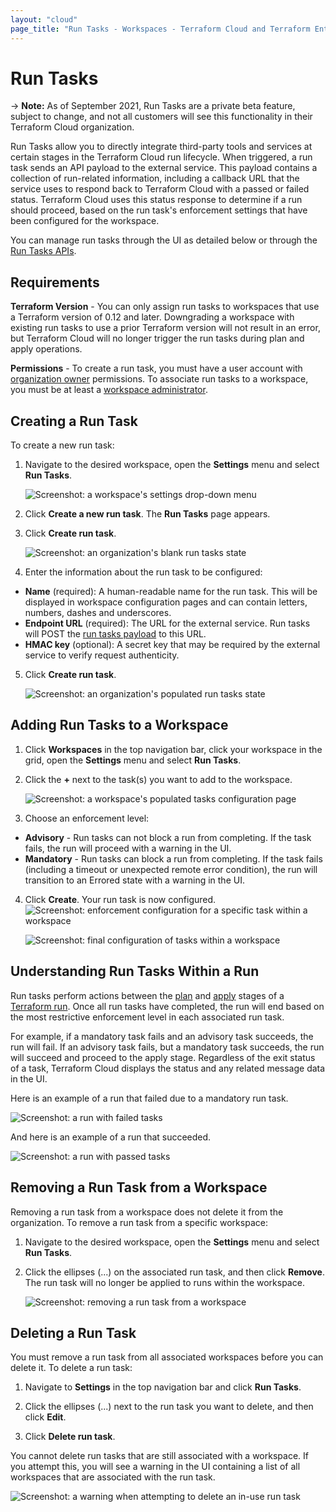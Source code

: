 ```yaml
---
layout: "cloud"
page_title: "Run Tasks - Workspaces - Terraform Cloud and Terraform Enterprise"
---
```


# Run Tasks

-> **Note:** As of September 2021, Run Tasks are a private beta feature, subject to change, and not all customers will see this functionality in their Terraform Cloud organization.


Run Tasks allow you to directly integrate third-party tools and services at certain stages in the Terraform Cloud run lifecycle. When triggered, a run task sends an API payload to the external service. This payload contains a collection of run-related information, including a callback URL that the service uses to respond back to Terraform Cloud with a passed or failed status. Terraform Cloud uses this status response to determine if a run should proceed, based on the run task's enforcement settings that have been configured for the workspace.

You can manage run tasks through the UI as detailed below or through the [Run Tasks APIs](../api/run-tasks.html).

## Requirements

**Terraform Version** - You can only assign run tasks to workspaces that use a Terraform version of 0.12 and later. Downgrading a workspace with existing run tasks to use a prior Terraform version will not result in an error, but Terraform Cloud will no longer trigger the run tasks during plan and apply operations.

**Permissions** - To create a run task, you must have a user account with [organization owner](/docs/cloud/users-teams-organizations/permissions.html#organization-owners) permissions. To associate run tasks to a workspace, you must be at least a [workspace administrator](/docs/cloud/users-teams-organizations/permissions.html#workspace-admins).

## Creating a Run Task

To create a new run task:

1. Navigate to the desired workspace, open the **Settings** menu and select **Run Tasks**.

    ![Screenshot: a workspace's settings drop-down menu](./images/run-tasks-workspace-settings.png)

2. Click **Create a new run task**. The **Run Tasks** page appears.

3. Click **Create run task**.

    ![Screenshot: an organization's blank run tasks state](./images/run-tasks-empty-run-tasks.png)

4. Enter the information about the run task to be configured:
 - **Name** (required): A human-readable name for the run task. This will be displayed in workspace configuration pages and can contain letters, numbers, dashes and underscores.
 - **Endpoint URL** (required): The URL for the external service. Run tasks will POST the [run tasks payload](../integrations/run-tasks/index.html#integration-details) to this URL.
 - **HMAC key** (optional): A secret key that may be required by the external service to verify request authenticity.

5. Click **Create run task**.

    ![Screenshot: an organization's populated run tasks state](./images/run-tasks-run-tasks-populated.png)

## Adding Run Tasks to a Workspace

1. Click **Workspaces** in the top navigation bar, click your workspace in the grid, open the **Settings** menu and select **Run Tasks**.

2. Click the **+** next to the task(s) you want to add to the workspace.

    ![Screenshot: a workspace's populated tasks configuration page](./images/run-tasks-workspace-run-tasks-populated.png)

3. Choose an enforcement level:
  - **Advisory**  - Run tasks can not block a run from completing. If the task fails, the run will proceed with a warning in the UI.
  - **Mandatory** - Run tasks can block a run from completing. If the task fails (including a timeout or unexpected remote error condition), the run will transition to an Errored state with a warning in the UI.
4. Click **Create**. Your run task is now configured.
    ![Screenshot: enforcement configuration for a specific task within a workspace](./images/run-tasks-add-to-workspace.png)

    ![Screenshot: final configuration of tasks within a workspace](./images/run-tasks-final-workspace-configuration.png)


## Understanding Run Tasks Within a Run

Run tasks perform actions between the [plan](../run/states.html#2-the-plan-stage) and [apply](../run/states.html#6-the-apply-stage) stages of a [Terraform run](../run/index.html). Once all run tasks have completed, the run will end based on the most restrictive enforcement level in each associated run task.

For example, if a mandatory task fails and an advisory task succeeds, the run will fail. If an advisory task fails, but a mandatory task succeeds, the run will succeed and proceed to the apply stage. Regardless of the exit status of a task, Terraform Cloud displays the status and any related message data in the UI.

Here is an example of a run that failed due to a mandatory run task.

![Screenshot: a run with failed tasks](./images/run-tasks-run-failed.png)

And here is an example of a run that succeeded.

![Screenshot: a run with passed tasks](./images/run-tasks-run-success.png)

## Removing a Run Task from a Workspace

Removing a run task from a workspace does not delete it from the organization. To remove a run task from a specific workspace:

1. Navigate to the desired workspace, open the **Settings** menu and select **Run Tasks**.

2. Click the ellipses (...) on the associated run task, and then click **Remove**. The run task will no longer be applied to runs within the workspace.

    ![Screenshot: removing a run task from a workspace](./images/run-tasks-workspace-remove.png)


## Deleting a Run Task

You must remove a run task from all associated workspaces before you can delete it. To delete a run task:

1. Navigate to **Settings** in the top navigation bar and click **Run Tasks**.

2. Click the ellipses (...) next to the run task you want to delete, and then click **Edit**.

3. Click **Delete run task**.

You cannot delete run tasks that are still associated with a workspace. If you attempt this, you will see a warning in the UI containing a list of all workspaces that are associated with the run task.

   ![Screenshot: a warning when attempting to delete an in-use run task](./images/run-tasks-delete-run-task-warning.png)
